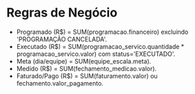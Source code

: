 # Regras de Negócio
- Programado (R$) = SUM(programacao.financeiro) excluindo 'PROGRAMAÇÃO CANCELADA'.
- Executado (R$) = SUM(programacao_servico.quantidade * programacao_servico.valor) com status='EXECUTADO'.
- Meta (dia/equipe) = SUM(equipe_escala.meta).
- Medido (R$) = SUM(fechamento_medicao.valor).
- Faturado/Pago (R$) = SUM(faturamento.valor) ou fechamento.valor_pagamento.
